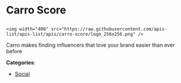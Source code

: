 # Carro Score<p align="center">
    <img width="400" src="https://raw.githubusercontent.com/apis-list/apis-list/apis/carro-score/logo_256x256.png" />
</p>

Carro makes finding influencers that love your brand easier than ever before

**Categories**:

- [Social](https://github/apis-list/apis-list#social)





